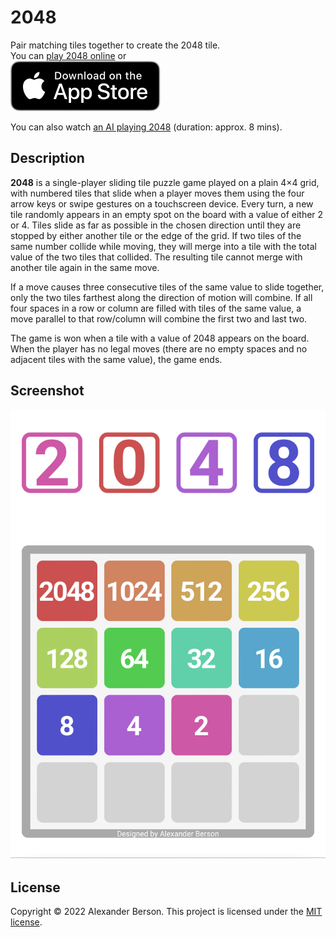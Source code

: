 # 2048

Pair matching tiles together to create the 2048 tile.<br> 
You can [play 2048 online](https://alex-berson.github.io/2048/) or <br>
[<img src="images/Download_on_the_App_Store_Badge_US-UK_RGB_blk_092917.svg">](https://apps.apple.com/us/app/id6444615104)

You can also watch [an AI playing 2048](https://alex-berson.github.io/2048/index.html?mode=ai) (duration: approx. 8 mins).

## Description

**2048** is a single-player sliding tile puzzle game played on a plain 4×4 grid, with numbered tiles that slide when a player moves them using the four arrow keys or swipe gestures on a touchscreen device. Every turn, a new tile randomly appears in an empty spot on the board with a value of either 2 or 4. Tiles slide as far as possible in the chosen direction until they are stopped by either another tile or the edge of the grid. If two tiles of the same number collide while moving, they will merge into a tile with the total value of the two tiles that collided. The resulting tile cannot merge with another tile again in the same move. 

If a move causes three consecutive tiles of the same value to slide together, only the two tiles farthest along the direction of motion will combine. If all four spaces in a row or column are filled with tiles of the same value, a move parallel to that row/column will combine the first two and last two. 

The game is won when a tile with a value of 2048 appears on the board. When the player has no legal moves (there are no empty spaces and no adjacent tiles with the same value), the game ends.

## Screenshot

<p align="center">
  <img src="images/screenshot.png" alt="Screenshot">
</p>

## License

Copyright &copy; 2022 Alexander Berson. This project is licensed under the [MIT license](LICENSE.txt "MIT License").

